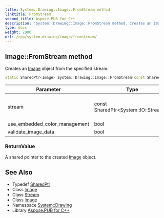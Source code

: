 ```yaml
---
title: System::Drawing::Image::FromStream method
linktitle: FromStream
second_title: Aspose.PUB for C++
description: 'System::Drawing::Image::FromStream method. Creates an Image object from the specified stream in C++.'
type: docs
weight: 2900
url: /cpp/system.drawing/image/fromstream/
---
```

## Image::FromStream method


Creates an [Image](../) object from the specified stream.

```cpp
static SharedPtr<Image> System::Drawing::Image::FromStream(const SharedPtr<System::IO::Stream> &stream, bool use_embedded_color_management=false, bool validate_image_data=true)
```


| Parameter | Type | Description |
| --- | --- | --- |
| stream | const SharedPtr\<System::IO::Stream\>\& | A stream that contains image data |
| use_embedded_color_management | bool | IGNORED |
| validate_image_data | bool | IGNORED |

### ReturnValue

A shared pointer to the created [Image](../) object.

## See Also

* Typedef [SharedPtr](../../../system/sharedptr/)
* Class [Image](../)
* Class [Stream](../../../system.io/stream/)
* Class [Image](../)
* Namespace [System::Drawing](../../)
* Library [Aspose.PUB for C++](../../../)
